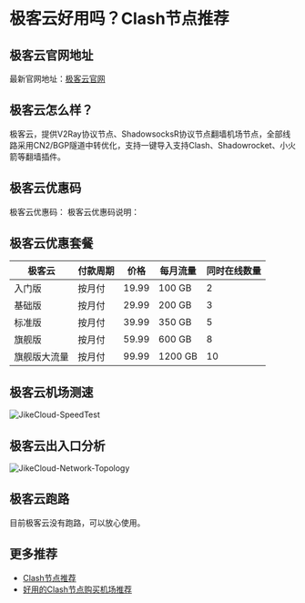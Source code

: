 # 极客云好用吗？Clash节点推荐

## 极客云官网地址
最新官网地址：[极客云官网](https://ct.affxc.com/jikecloud/)

## 极客云怎么样？
极客云，提供V2Ray协议节点、ShadowsocksR协议节点翻墙机场节点，全部线路采用CN2/BGP隧道中转优化，支持一键导入支持Clash、Shadowrocket、小火箭等翻墙插件。

## 极客云优惠码
极客云优惠码：
极客云优惠码说明：

## 极客云优惠套餐

| 极客云    | 付款周期 | 价格    | 每月流量    | 同时在线数量 |
|--------|------|-------|---------|--------|
| 入门版    | 按月付  | 19.99 | 100 GB  | 2      |
| 基础版    | 按月付  | 29.99 | 200 GB  | 3      |
| 标准版    | 按月付  | 39.99 | 350 GB  | 5      |
| 旗舰版    | 按月付  | 59.99 | 600 GB  | 8      |
| 旗舰版大流量 | 按月付  | 99.99 | 1200 GB | 10     |

## 极客云机场测速

![JikeCloud-SpeedTest](https://github.com/user-attachments/assets/31082e05-b160-41ba-87aa-e9526ec8259b)


## 极客云出入口分析

![JikeCloud-Network-Topology](https://github.com/user-attachments/assets/423fe0fe-6246-4504-8160-499ac7167e08)


## 极客云跑路
目前极客云没有跑路，可以放心使用。

## 更多推荐
 - [Clash节点推荐](https://github.com/clashdownload/Clash)
 - [好用的Clash节点购买机场推荐](https://clash.top/node/?utm_source=github&utm_medium=clashdownload-details)
